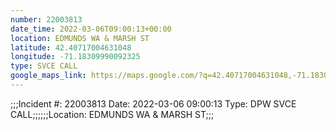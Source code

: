 ```yaml
---
number: 22003813
date_time: 2022-03-06T09:00:13+00:00
location: EDMUNDS WA & MARSH ST
latitude: 42.40717004631048
longitude: -71.18309990092325
type: SVCE CALL
google_maps_link: https://maps.google.com/?q=42.40717004631048,-71.18309990092325
---
```


;;;Incident #: 22003813  Date: 2022-03-06 09:00:13   Type: DPW SVCE CALL;;;;;;Location: EDMUNDS WA & MARSH ST;;;
